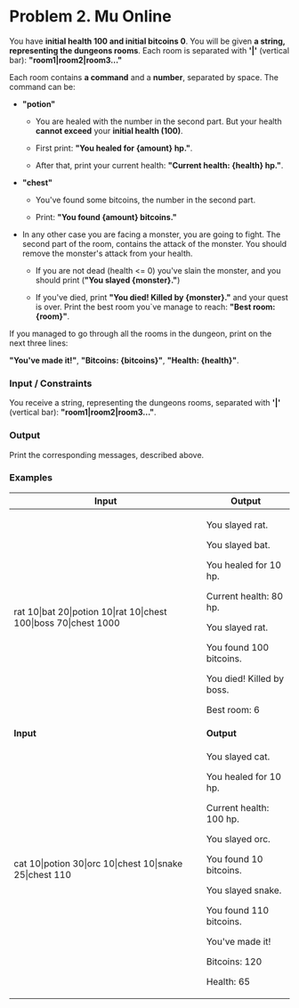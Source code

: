 <h1 id="problem-2.-mu-online">Problem 2. Mu Online</h1>
<p>You have <strong>initial health 100 and initial bitcoins 0</strong>. You will be given <strong>a string, representing the dungeons rooms</strong>. Each room is separated with <strong>'|'</strong> (vertical bar): <strong>"room1|room2|room3…"</strong></p>
<p>Each room contains <strong>a command</strong> and a <strong>number</strong>, separated by space. The command can be:</p>
<ul>
<li><p><strong>"potion"</strong></p>
<ul>
<li><p>You are healed with the number in the second part. But your health <strong>cannot exceed</strong> your <strong>initial health (100)</strong>.</p></li>
<li><p>First print: <strong>"You healed for {amount} hp."</strong>.</p></li>
<li><p>After that, print your current health: <strong>"Current health: {health} hp."</strong>.</p></li>
</ul></li>
<li><p><strong>"chest"</strong></p>
<ul>
<li><p>You've found some bitcoins, the number in the second part.</p></li>
<li><p>Print: <strong>"You found {amount} bitcoins."</strong></p></li>
</ul></li>
<li><p>In any other case you are facing a monster, you are going to fight. The second part of the room, contains the attack of the monster. You should remove the monster's attack from your health.</p>
<ul>
<li><p>If you are not dead (health &lt;= 0) you've slain the monster, and you should print (<strong>"You slayed {monster}."</strong>)</p></li>
<li><p>If you've died, print <strong>"You died! Killed by {monster}."</strong> and your quest is over. Print the best room you`ve manage to reach: <strong>"Best room: {room}"</strong>.</p></li>
</ul></li>
</ul>
<p>If you managed to go through all the rooms in the dungeon, print on the next three lines:</p>
<p><strong>"You've made it!"</strong>, <strong>"Bitcoins: {bitcoins}"</strong>, <strong>"Health: {health}"</strong>.</p>
<h3 id="input-constraints">Input / Constraints</h3>
<p>You receive a string, representing the dungeons rooms, separated with <strong>'|'</strong> (vertical bar): <strong>"room1|room2|room3…"</strong>.</p>
<h3 id="output">Output</h3>
<p>Print the corresponding messages, described above.</p>
<h3 id="examples">Examples</h3>
<table>
<thead>
<tr class="header">
<th><strong>Input</strong></th>
<th><strong>Output</strong></th>
</tr>
</thead>
<tbody>
<tr class="odd">
<td>rat 10|bat 20|potion 10|rat 10|chest 100|boss 70|chest 1000</td>
<td><p>You slayed rat.</p>
<p>You slayed bat.</p>
<p>You healed for 10 hp.</p>
<p>Current health: 80 hp.</p>
<p>You slayed rat.</p>
<p>You found 100 bitcoins.</p>
<p>You died! Killed by boss.</p>
<p>Best room: 6</p></td>
</tr>
<tr class="even">
<td><strong>Input</strong></td>
<td><strong>Output</strong></td>
</tr>
<tr class="odd">
<td>cat 10|potion 30|orc 10|chest 10|snake 25|chest 110</td>
<td><p>You slayed cat.</p>
<p>You healed for 10 hp.</p>
<p>Current health: 100 hp.</p>
<p>You slayed orc.</p>
<p>You found 10 bitcoins.</p>
<p>You slayed snake.</p>
<p>You found 110 bitcoins.</p>
<p>You've made it!</p>
<p>Bitcoins: 120</p>
<p>Health: 65</p></td>
</tr>
</tbody>
</table>
